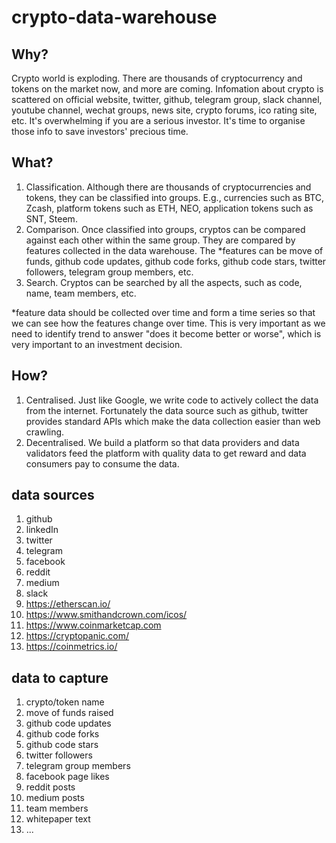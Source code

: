 # crypto-data-warehouse

## Why?

Crypto world is exploding. There are thousands of cryptocurrency and tokens on the market now, and more are coming.
Infomation about crypto is scattered on official website, twitter, github, telegram group, slack channel, youtube channel, wechat groups, news site, crypto forums, ico rating site, etc. It's overwhelming if you are a serious investor. It's time to organise those info to save investors' precious time.

## What?

1. Classification. Although there are thousands of cryptocurrencies and tokens, they can be classified into groups. E.g., currencies such as BTC, Zcash, platform tokens such as ETH, NEO, application tokens such as SNT, Steem. 
2. Comparison. Once classified into groups, cryptos can be compared against each other within the same group. They are compared by features collected in the data warehouse. The *features can be move of funds, github code updates, github code forks, github code stars, twitter followers, telegram group members, etc.
3. Search. Cryptos can be searched by all the aspects, such as code, name, team members, etc.

*feature data should be collected over time and form a time series so that we can see how the features change over time. This is very important as we need to identify trend to answer "does it become better or worse", which is very important to an investment decision.

## How?

1. Centralised. Just like Google, we write code to actively collect the data from the internet. Fortunately the data source such as github, twitter provides standard APIs which make the data collection easier than web crawling. 
2. Decentralised. We build a platform so that data providers and data validators feed the platform with quality data to get reward and data consumers pay to consume the data.

## data sources
1. github
2. linkedIn
3. twitter
4. telegram
5. facebook
6. reddit
7. medium
8. slack
9. https://etherscan.io/
10. https://www.smithandcrown.com/icos/
11. https://www.coinmarketcap.com
12. https://cryptopanic.com/
13. https://coinmetrics.io/

## data to capture
1. crypto/token name
2. move of funds raised
3. github code updates
4. github code forks
5. github code stars
6. twitter followers
7. telegram group members
8. facebook page likes
9. reddit posts
10. medium posts
11. team members
12. whitepaper text
13. ...
